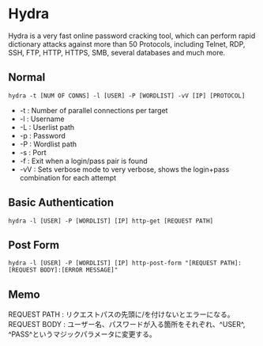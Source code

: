 # Hydra
Hydra is a very fast online password cracking tool, which can perform rapid dictionary attacks against more than 50 Protocols, including Telnet, RDP, SSH, FTP, HTTP, HTTPS, SMB, several databases and much more.   

## Normal
```
hydra -t [NUM OF CONNS] -l [USER] -P [WORDLIST] -vV [IP] [PROTOCOL]
```

- -t : Number of parallel connections per target
- -l : Username
- -L : Userlist path
- -p : Password
- -P : Wordlist path
- -s : Port
- -f : Exit when a login/pass pair is found
- -vV : Sets verbose mode to very verbose, shows the login+pass combination for each attempt

## Basic Authentication
```
hydra -l [USER] -P [WORDLIST] [IP] http-get [REQUEST PATH]
```

## Post Form
```
hydra -l [USER] -P [WORDLIST] [IP] http-post-form "[REQUEST PATH]:[REQUEST BODY]:[ERROR MESSAGE]"
```

## Memo
REQUEST PATH : リクエストパスの先頭に/を付けないとエラーになる。  
REQUEST BODY : ユーザー名、パスワードが入る箇所をそれぞれ、^USER^, ^PASS^というマジックパラメータに変更する。

